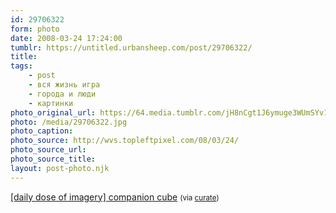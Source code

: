 ```yaml
---
id: 29706322
form: photo
date: 2008-03-24 17:24:00
tumblr: https://untitled.urbansheep.com/post/29706322/
title:
tags:
    - post
    - вся жизнь игра
    - города и люди
    - картинки
photo_original_url: https://64.media.tumblr.com/jH8nCgt1J6ymuge3WUmSYv1o_1280.jpg
photo: /media/29706322.jpg
photo_caption: 
photo_source: http://wvs.topleftpixel.com/08/03/24/
photo_source_url:
photo_source_title:
layout: post-photo.njk
---
```


<p><a href="http://wvs.topleftpixel.com/08/03/24/">[daily dose of imagery] companion cube</a> <small>(via <a href="http://curate.tumblr.com/post/29703314">curate</a>)</small></p>
